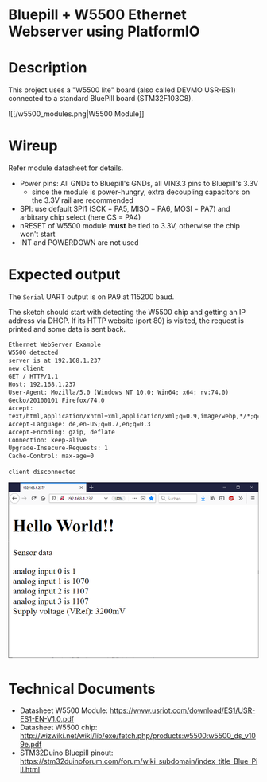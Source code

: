 # Bluepill + W5500 Ethernet Webserver using PlatformIO 

# Description 

This project uses a "W5500 lite" board (also called DEVMO USR-ES1) connected to a standard BluePill board (STM32F103C8).

![[/w5500_modules.png|W5500 Module]]

# Wireup

Refer module datasheet for details. 

* Power pins: All GNDs to Bluepill's GNDs, all VIN3.3 pins to Bluepill's 3.3V 
	* since the module is power-hungry, extra decoupling capacitors on the 3.3V rail are recommended
* SPI: use default SPI1 (SCK = PA5, MISO = PA6, MOSI = PA7) and arbitrary chip select (here CS = PA4)
* nRESET of W5500 module **must** be tied to 3.3V, otherwise the chip won't start
* INT and POWERDOWN are not used

# Expected output

The `Serial` UART output is on PA9 at 115200 baud. 

The sketch should start with detecting the W5500 chip and getting an IP address via DHCP. If its HTTP website (port 80) is visited, the request is printed and some data is sent back.

```
Ethernet WebServer Example
W5500 detected
server is at 192.168.1.237
new client
GET / HTTP/1.1
Host: 192.168.1.237
User-Agent: Mozilla/5.0 (Windows NT 10.0; Win64; x64; rv:74.0) Gecko/20100101 Firefox/74.0
Accept: text/html,application/xhtml+xml,application/xml;q=0.9,image/webp,*/*;q=0.8
Accept-Language: de,en-US;q=0.7,en;q=0.3
Accept-Encoding: gzip, deflate
Connection: keep-alive
Upgrade-Insecure-Requests: 1
Cache-Control: max-age=0

client disconnected
```

![Webpage in Firefox](webpage.png)

# Technical Documents 

* Datasheet W5500 Module: https://www.usriot.com/download/ES1/USR-ES1-EN-V1.0.pdf
* Datasheet W5500 chip: http://wizwiki.net/wiki/lib/exe/fetch.php/products:w5500:w5500_ds_v109e.pdf
* STM32Duino Bluepill pinout: https://stm32duinoforum.com/forum/wiki_subdomain/index_title_Blue_Pill.html